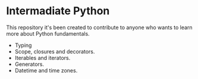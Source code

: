 # Intermadiate Python

This repository it's been created to contribute to anyone who wants to learn more about Python fundamentals.

- Typing
- Scope, closures and decorators.
- Iterables and iterators.
- Generators.
- Datetime and time zones.
